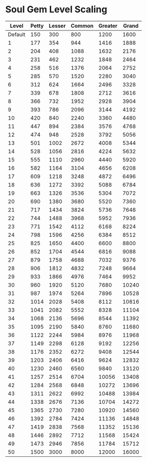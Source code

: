 # Soul Gem Level Scaling

| Level | Petty | Lesser | Common | Greater | Grand |
|----|----|----|----|----|----|
| Default | 150 | 300 | 800 | 1200 | 1600 | 
| 1 | 177 | 354 | 944 | 1416 | 1888 |
| 2 | 204 | 408 | 1088 | 1632 | 2176 |
| 3 | 231 | 462 | 1232 | 1848 | 2464 |
| 4 | 258 | 516 | 1376 | 2064 | 2752 |
| 5 | 285 | 570 | 1520 | 2280 | 3040 |
| 6 | 312 | 624 | 1664 | 2496 | 3328 |
| 7 | 339 | 678 | 1808 | 2712 | 3616 |
| 8 | 366 | 732 | 1952 | 2928 | 3904 |
| 9 | 393 | 786 | 2096 | 3144 | 4192 |
| 10 | 420 | 840 | 2240 | 3360 | 4480 |
| 11 | 447 | 894 | 2384 | 3576 | 4768 |
| 12 | 474 | 948 | 2528 | 3792 | 5056 |
| 13 | 501 | 1002 | 2672 | 4008 | 5344 |
| 14 | 528 | 1056 | 2816 | 4224 | 5632 |
| 15 | 555 | 1110 | 2960 | 4440 | 5920 |
| 16 | 582 | 1164 | 3104 | 4656 | 6208 |
| 17 | 609 | 1218 | 3248 | 4872 | 6496 |
| 18 | 636 | 1272 | 3392 | 5088 | 6784 |
| 19 | 663 | 1326 | 3536 | 5304 | 7072 |
| 20 | 690 | 1380 | 3680 | 5520 | 7360 |
| 21 | 717 | 1434 | 3824 | 5736 | 7648 |
| 22 | 744 | 1488 | 3968 | 5952 | 7936 |
| 23 | 771 | 1542 | 4112 | 6168 | 8224 |
| 24 | 798 | 1596 | 4256 | 6384 | 8512 |
| 25 | 825 | 1650 | 4400 | 6600 | 8800 |
| 26 | 852 | 1704 | 4544 | 6816 | 9088 |
| 27 | 879 | 1758 | 4688 | 7032 | 9376 |
| 28 | 906 | 1812 | 4832 | 7248 | 9664 |
| 29 | 933 | 1866 | 4976 | 7464 | 9952 |
| 30 | 960 | 1920 | 5120 | 7680 | 10240 |
| 31 | 987 | 1974 | 5264 | 7896 | 10528 |
| 32 | 1014 | 2028 | 5408 | 8112 | 10816 |
| 33 | 1041 | 2082 | 5552 | 8328 | 11104 |
| 34 | 1068 | 2136 | 5696 | 8544 | 11392 |
| 35 | 1095 | 2190 | 5840 | 8760 | 11680 |
| 36 | 1122 | 2244 | 5984 | 8976 | 11968 |
| 37 | 1149 | 2298 | 6128 | 9192 | 12256 |
| 38 | 1176 | 2352 | 6272 | 9408 | 12544 |
| 39 | 1203 | 2406 | 6416 | 9624 | 12832 |
| 40 | 1230 | 2460 | 6560 | 9840 | 13120 |
| 41 | 1257 | 2514 | 6704 | 10056 | 13408 |
| 42 | 1284 | 2568 | 6848 | 10272 | 13696 |
| 43 | 1311 | 2622 | 6992 | 10488 | 13984 |
| 44 | 1338 | 2676 | 7136 | 10704 | 14272 |
| 45 | 1365 | 2730 | 7280 | 10920 | 14560 |
| 46 | 1392 | 2784 | 7424 | 11136 | 14848 |
| 47 | 1419 | 2838 | 7568 | 11352 | 15136 |
| 48 | 1446 | 2892 | 7712 | 11568 | 15424 |
| 49 | 1473 | 2946 | 7856 | 11784 | 15712 |
| 50 | 1500 | 3000 | 8000 | 12000 | 16000 |

